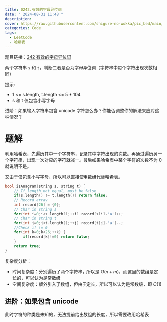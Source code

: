 ```yaml
---
title: 0242.有效的字母异位词
date: " 2024-08-31 11:48 "
description: 
cover: https://raw.githubusercontent.com/shigure-no-wokka/pic_bed/main/imgs/family_code.jpg
categories: Code
tags:
  - LeetCode
  - 哈希表
---
```


题目链接：[242 有效的字母异位词](https://leetcode.cn/problems/valid-anagram/description/)

两个字符串 `s` 和 `t`，判断二者是否为字母异位词（字符串中每个字符出现次数相同）

提示:
- 1 <= s.length, t.length <= 5 * 104
- s 和 t 仅包含小写字母

进阶：如果输入字符串包含 unicode 字符怎么办？你能否调整你的解法来应对这种情况？

<!--more-->

# 题解

利用哈希表，先遍历其中一个字符串，记录其中字符出现的次数。再通过遍历另一个字符串，出现一次对应的字符就减一。最后如果哈希表中某个字符的次数不为 0 就说明不是。

又由于仅包含小写字母，所以可以直接使用数组代替哈希表。

```cpp
bool isAnagram(string s, string t) {
    // If length not equal, must be false
    if(s.length() != t.length()) return false;
    // Record array
    int record[26] = {0};
    // Char in string s
    for(int i=0;i<s.length();++i) record[s[i]-'a']++;
    // Char in string t
    for(int j=0;j<t.length();++j) record[t[j]-'a']--;
    //Check if != 0
    for(int k=0;k<26;++k) {
        if(record[k]!=0) return false;
    }
    return true;
}
```

复杂度分析：
- 时间复杂度：分别遍历了两个字符串，所以是 $O(n+m)$，而这里的数组是定长的，可以认为是常数级
- 空间复杂度：额外引入了数组，但由于定长，所以可以认为是常数级，即 $O(1)$

## 进阶：如果包含 unicode

此时字符的种类是未知的，无法提前给出数组的长度，所以需要改用哈希表



